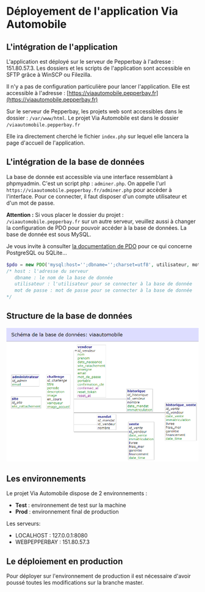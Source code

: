 Déployement de l'application Via Automobile
===========================================

L'intégration de l'application
------------------------------
L'application est déployé sur le serveur de Pepperbay à l'adresse : 151.80.57.3. Les dossiers et les scripts de l'application sont accessible en SFTP grâce à WinSCP ou Filezilla.

Il n'y a pas de configuration particulière pour lancer l'application. Elle est accessible à l'adresse : [https://viaautomobile.pepperbay.fr](https://viaautomobile.pepperbay.fr)

Sur le serveur de Pepperbay, les projets web sont accessibles dans le dossier : `/var/www/html`. Le projet Via Automobile est dans le dossier `/viaautomobile.pepperbay.fr`

Elle ira directement cherché le fichier `index.php` sur lequel elle lancera la page d'accueil de l'application.

L'intégration de la base de données
-----------------------------------

La base de donnée est accessible via une interface ressemblant à phpmyadmin. C'est un script php : `adminer.php`. On appelle l'url `https://viaautomobile.pepperbay.fr/adminer.php` pour accèder à l'interface. Pour ce connecter, il faut disposer d'un compte utilisateur et d'un mot de passe.

**Attention :** Si vous placer le dossier du projet : `/viaautomobile.pepperbay.fr` sur un autre serveur, veuillez aussi à changer la configuration de PDO pour pouvoir accéder à la base de données. La base de donnée est sous MySQL.

Je vous invite à consulter [la documentation de PDO](https://www.php.net/manual/fr/book.pdo.php) pour ce qui concerne PostgreSQL ou SQLite...

```php
$pdo = new PDO('mysql:host='';dbname='';charset=utf8', utilisateur, mot de passe);
/* host : l'adresse du serveur
   dbname : le nom de la base de donnée
   utilisateur : l'utilisateur pour se connecter à la base de donnée
   mot de passe : mot de passe pour se connecter à la base de donnée
*/
```

Structure de la base de données
-------------------------------

![Base de données](/style/bdd.png)



Les environnements
------------------

Le projet Via Automobile dispose de 2 environnements : 

- **Test** : environnement de test sur la machine
- **Prod** : environnement final de production

Les serveurs:

- LOCALHOST : 127.0.0.1:8080
- WEBPEPPERBAY : 151.80.57.3

Le déploiement en production
----------------------------

Pour déployer sur l'environnement de production il est nécessaire d'avoir poussé toutes les modifications sur la branche master.



